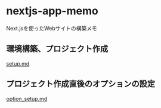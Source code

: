# nextjs-app-memo
Next.jsを使ったWebサイトの構築メモ

## 環境構築、プロジェクト作成

[setup.md](./.documents/setup.md)

## プロジェクト作成直後のオプションの設定

[option_setup.md](./.documents/option_setup.md)